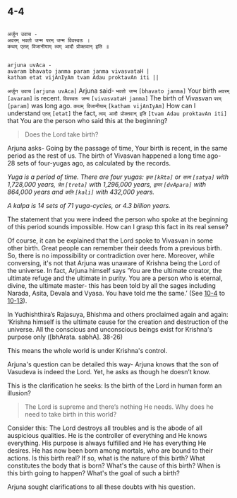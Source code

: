 ## 4-4


```shloka-sa

अर्जुन उवाच -
अवरम् भवतो जन्म परम् जन्म विवस्वतः ।
कथम् एतत् विजानीयाम् त्वम् आदौ प्रोक्तवान् इति ॥

```
```shloka-sa-hk

arjuna uvAca -
avaram bhavato janma param janma vivasvataH |
katham etat vijAnIyAm tvam Adau proktavAn iti ||

```
`अर्जुन उवाच` `[arjuna uvAca]` Arjuna said- `भवतो जन्म` `[bhavato janma]` Your birth `अवरम्` `[avaram]` is recent. `विवस्वतः जन्म` `[vivasvataH janma]` The birth of Vivasvan `परम्` `[param]` was long ago. `कथम् विजानीयाम्` `[katham vijAnIyAm]` How can I understand `एतत्` `[etat]` the fact, `त्वम् आदौ प्रोक्तवान् इति` `[tvam Adau proktavAn iti]` that You are the person who said this at the beginning?


<a name='applopener_73'></a>
> Does the Lord take birth?



Arjuna asks- Going by the passage of time, Your birth is recent, in the same period as the rest of us. The birth of Vivasvan happened a long time ago- 28 sets of four-yugas ago, as calculated by the records. 

<a name='yugas'></a>
_Yuga is a period of time. There are four yugas: `कृत` `[kRta]` or 
`सत्य` `[satya]`
 with 1,728,000 years, 
`त्रेत` `[treta]`
 with 1,296,000 years, 
`द्वापर` `[dvApara]`
 with 864,000 years and 
`कलि` `[kali]`
 with 432,000 years._

<a name='kalpa_definition'></a>
_A kalpa is 14 sets of 71 yuga-cycles, or 4.3 billion years._

The statement that you were indeed the person who spoke at the beginning of this period sounds impossible. How can I grasp this fact in its real sense?

Of course, it can be explained that the Lord spoke to Vivasvan in some other birth. Great people can remember their deeds from a previous birth. So, there is no impossibility or contradiction over here. Moreover, while conversing, it's not that Arjuna was unaware of Krishna being the Lord of the universe. In fact, Arjuna himself says ‘You are the ultimate creator, the ultimate refuge and the ultimate in purity. You are a person who is eternal, divine, the ultimate master- this has been told by all the sages including Narada, Asita, Devala and Vyasa. You have told me the same.’ (See [10-4](10-4_to_10-5.md) to [10-13](10-12_to_10-13.md)).

In Yudhishthira’s Rajasuya, Bhishma and others proclaimed again and again: ‘Krishna himself is the ultimate cause for the creation and destruction of the universe. All the conscious and unconscious beings exist for Krishna's purpose only ([bhArata. sabhA]. 38-26)

This means the whole world is under Krishna's control.

Arjuna's question can be detailed this way- Arjuna knows that the son of Vasudeva is indeed the Lord. Yet, he asks as though he doesn’t know. 

This is the clarification he seeks: Is the birth of the Lord in human form an illusion? 



<a name='applnote_74'></a>
> The Lord is supreme and there’s nothing He needs. Why does he need to take birth in this world?



Consider this: The Lord destroys all troubles and is the abode of all auspicious qualities. He is the controller of everything and He knows everything. His purpose is always fulfilled and He has everything He desires. He has now been born among mortals, who are bound to their actions. Is this birth real? If so, what is the nature of this birth? What constitutes the body that is born? What's the cause of this birth? When is this birth going to happen? What's the goal of such a birth?

Arjuna sought clarifications to all these doubts with his question.


